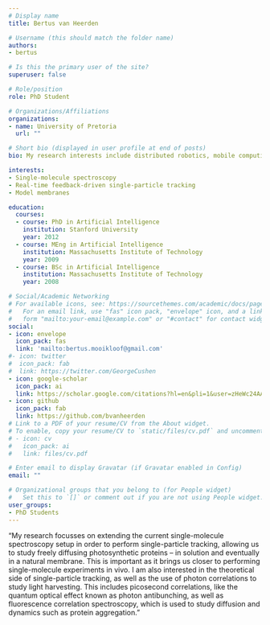 ```yaml
---
# Display name
title: Bertus van Heerden

# Username (this should match the folder name)
authors:
- bertus

# Is this the primary user of the site?
superuser: false

# Role/position
role: PhD Student

# Organizations/Affiliations
organizations:
- name: University of Pretoria
  url: ""

# Short bio (displayed in user profile at end of posts)
bio: My research interests include distributed robotics, mobile computing and programmable matter.

interests:
- Single-molecule spectroscopy
- Real-time feedback-driven single-particle tracking
- Model membranes

education:
  courses:
  - course: PhD in Artificial Intelligence
    institution: Stanford University
    year: 2012
  - course: MEng in Artificial Intelligence
    institution: Massachusetts Institute of Technology
    year: 2009
  - course: BSc in Artificial Intelligence
    institution: Massachusetts Institute of Technology
    year: 2008

# Social/Academic Networking
# For available icons, see: https://sourcethemes.com/academic/docs/page-builder/#icons
#   For an email link, use "fas" icon pack, "envelope" icon, and a link in the
#   form "mailto:your-email@example.com" or "#contact" for contact widget.
social:
- icon: envelope
  icon_pack: fas
  link: 'mailto:bertus.mooikloof@gmail.com'
#- icon: twitter
#  icon_pack: fab
#  link: https://twitter.com/GeorgeCushen
- icon: google-scholar
  icon_pack: ai
  link: https://scholar.google.com/citations?hl=en&pli=1&user=zHeWc24AAAAJ
- icon: github
  icon_pack: fab
  link: https://github.com/bvanheerden
# Link to a PDF of your resume/CV from the About widget.
# To enable, copy your resume/CV to `static/files/cv.pdf` and uncomment the lines below.
# - icon: cv
#   icon_pack: ai
#   link: files/cv.pdf

# Enter email to display Gravatar (if Gravatar enabled in Config)
email: ""

# Organizational groups that you belong to (for People widget)
#   Set this to `[]` or comment out if you are not using People widget.
user_groups:
- PhD Students
---
```


“My research focusses on extending the current single-molecule spectroscopy setup in order to perform single-particle tracking, allowing us to study 
freely diffusing photosynthetic proteins – in solution and eventually in a natural membrane. This is important as it brings us closer to performing 
single-molecule experiments in vivo. I am also interested in the theoretical side of single-particle tracking, as well as the use of photon correlations 
to study light harvesting. This includes picosecond correlations, like the quantum optical effect known as photon antibunching, as well as fluorescence 
correlation spectroscopy, which is used to study diffusion and dynamics such as protein aggregation.”
